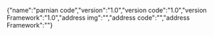 {"name":"parnian code","version":"1.0","version code":"1.0","version Framework":"1.0","address img":"","address code":"","address Framework":""}